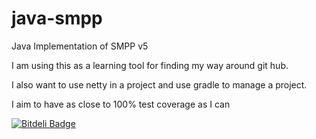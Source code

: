 java-smpp
=========

Java Implementation of SMPP v5

I am using this as a learning tool for finding my way around git hub.

I also want to use netty in a project and use gradle to manage a project.

I aim to have as close to 100% test coverage as I can










[![Bitdeli Badge](https://d2weczhvl823v0.cloudfront.net/whelanp/java-smpp/trend.png)](https://bitdeli.com/free "Bitdeli Badge")
